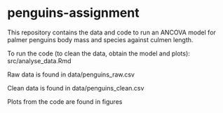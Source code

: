 # penguins-assignment

This repository contains the data and code to run an ANCOVA model for palmer penguins body 
mass and species against culmen length. 

To run the code (to clean the data, obtain the model and plots):
src/analyse_data.Rmd

Raw data is found in 
data/penguins_raw.csv

Clean data is found in 
data/penguins_clean.csv

Plots from the code are found in 
figures 
